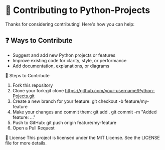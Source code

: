 # 🙌 Contributing to Python-Projects

Thanks for considering contributing! Here's how you can help:

## ❓ Ways to Contribute
- Suggest and add new Python projects or features
- Improve existing code for clarity, style, or performance
- Add documentation, explanations, or diagrams

🔧 Steps to Contribute
1) Fork this repository
2) Clone your fork:git clone https://github.com/your-username/Python-Pojects.git
3) Create a new branch for your feature: git checkout -b feature/my-feature
4) Make your changes and commit them:
    git add .
    git commit -m "Added feature: ..."
5) Push to GitHub: git push origin feature/my-feature
6) Open a Pull Request


📄 License
This project is licensed under the MIT License.
See the LICENSE file for more details.
